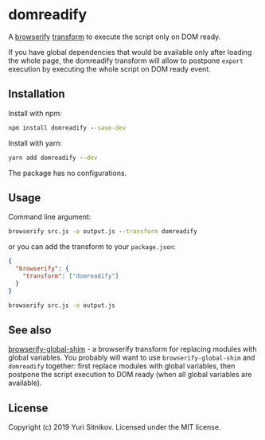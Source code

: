 # domreadify
A [browserify](https://www.npmjs.com/package/browserify) [transform](https://github.com/browserify/module-deps#transforms) to execute the script only on DOM ready.

If you have global dependencies that would be available only after loading the whole page,
the domreadify transform will allow to postpone `export` execution by executing the whole script on DOM ready event.

## Installation

Install with npm:
```cmd
npm install domreadify --save-dev
```

Install with yarn:
```cmd
yarn add domreadify --dev
```

The package has no configurations.

## Usage

Command line argument:
```cmd
browserify src.js -o output.js --transform domreadify
```

or you can add the transform to your `package.json`:
```json
{
  "browserify": {
    "transform": ["domreadify"]
  }
}
```

```cmd
browserify src.js -o output.js
```

## See also

[browserify-global-shim](https://www.npmjs.com/package/browserify-global-shim) -
a browserify transform for replacing modules with global variables.
You probably will want to use `browserify-global-shim` and `domreadify` together:
first replace modules with global variables, then postpone the script execution to DOM ready
(when all global variables are available).

## License

Copyright (c) 2019 Yuri Sitnikov. Licensed under the MIT license.

